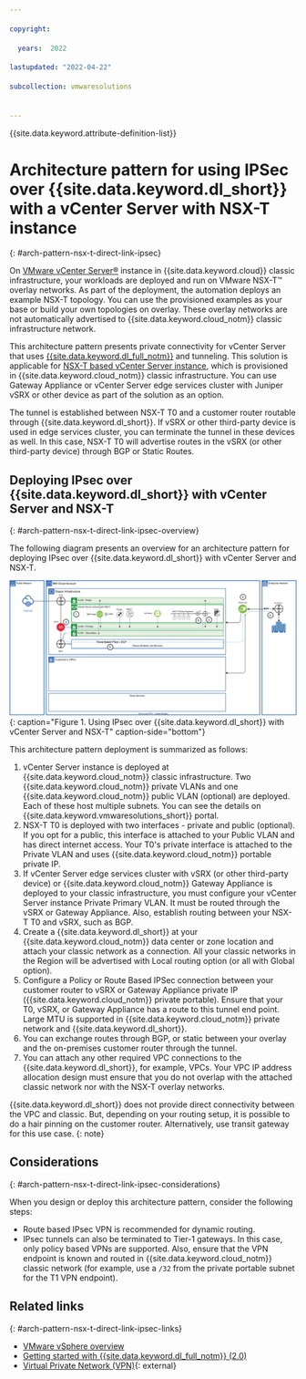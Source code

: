 ```yaml
---

copyright:

  years:  2022

lastupdated: "2022-04-22"

subcollection: vmwaresolutions


---
```


{{site.data.keyword.attribute-definition-list}}

# Architecture pattern for using IPSec over {{site.data.keyword.dl_short}} with a vCenter Server with NSX-T instance
{: #arch-pattern-nsx-t-direct-link-ipsec}

On [VMware vCenter Server®](/docs/vmwaresolutions?topic=vmwaresolutions-vc_vcenterserveroverview) instance in {{site.data.keyword.cloud}} classic infrastructure, your workloads are deployed and run on VMware NSX-T™ overlay networks. As part of the deployment, the automation deploys an example NSX-T topology. You can use the provisioned examples as your base or build your own topologies on overlay. These overlay networks are not automatically advertised to {{site.data.keyword.cloud_notm}} classic infrastructure network. 

This architecture pattern presents private connectivity for vCenter Server that uses [{{site.data.keyword.dl_full_notm}}](/docs/dl?topic=dl-dl-about) and tunneling. This solution is applicable for [NSX-T based vCenter Server instance](/docs/vmwaresolutions?topic=vmwaresolutions-vc_vcenterserveroverview), which is provisioned in {{site.data.keyword.cloud_notm}} classic infrastructure. You can use Gateway Appliance or vCenter Server edge services cluster with Juniper vSRX or other device as part of the solution as an option.

The tunnel is established between NSX-T T0 and a customer router routable through {{site.data.keyword.dl_short}}. If vSRX or other third-party device is used in edge services cluster, you can terminate the tunnel in these devices as well. In this case, NSX-T T0 will advertise routes in the vSRX (or other third-party device) through BGP or Static Routes.

## Deploying IPsec over {{site.data.keyword.dl_short}} with vCenter Server and NSX-T
{: #arch-pattern-nsx-t-direct-link-ipsec-overview}

The following diagram presents an overview for an architecture pattern for deploying IPsec over {{site.data.keyword.dl_short}} with vCenter Server and NSX-T.

![Using IPsec over {{site.data.keyword.dl_short}} with vCenter Server and NSX-T](../../images/arch-pattern-vcs-nsx-t-direct-link.svg "Using IPsec over {{site.data.keyword.dl_short}} with vCenter Server and NSX-T."){: caption="Figure 1. Using IPsec over {{site.data.keyword.dl_short}} with vCenter Server and NSX-T" caption-side="bottom"}

This architecture pattern deployment is summarized as follows:

1. vCenter Server instance is deployed at {{site.data.keyword.cloud_notm}} classic infrastructure. Two {{site.data.keyword.cloud_notm}} private VLANs and one {{site.data.keyword.cloud_notm}} public VLAN (optional) are deployed. Each of these host multiple subnets. You can see the details on {{site.data.keyword.vmwaresolutions_short}} portal.
2. NSX-T T0 is deployed with two interfaces - private and public (optional). If you opt for a public, this interface is attached to your Public VLAN and has direct internet access. Your T0's private interface is attached to the Private VLAN and uses {{site.data.keyword.cloud_notm}} portable private IP.
3. If vCenter Server edge services cluster with vSRX (or other third-party device) or {{site.data.keyword.cloud_notm}} Gateway Appliance is deployed to your classic infrastructure, you must configure your vCenter Server instance Private Primary VLAN. It must be routed through the vSRX or Gateway Appliance. Also, establish routing between your NSX-T T0 and vSRX, such as BGP.
4. Create a {{site.data.keyword.dl_short}} at your {{site.data.keyword.cloud_notm}} data center or zone location and attach your classic network as a connection. All your classic networks in the Region will be advertised with Local routing option (or all with Global option).
5. Configure a Policy or Route Based IPSec connection between your customer router to vSRX or Gateway Appliance private IP ({{site.data.keyword.cloud_notm}} private portable). Ensure that your T0, vSRX, or Gateway Appliance has a route to this tunnel end point. Large MTU is supported in {{site.data.keyword.cloud_notm}} private network and {{site.data.keyword.dl_short}}.
6. You can exchange routes through BGP, or static between your overlay and the on-premises customer router through the tunnel.
7. You can attach any other required VPC connections to the {{site.data.keyword.dl_short}}, for example, VPCs. Your VPC IP address allocation design must ensure that you do not overlap with the attached classic network nor with the NSX-T overlay networks.

{{site.data.keyword.dl_short}} does not provide direct connectivity between the VPC and classic. But, depending on your routing setup, it is possible to do a hair pinning on the customer router. Alternatively, use transit gateway for this use case.
{: note}

## Considerations
{: #arch-pattern-nsx-t-direct-link-ipsec-considerations}

When you design or deploy this architecture pattern, consider the following steps: 

* Route based IPsec VPN is recommended for dynamic routing.
* IPsec tunnels can also be terminated to Tier-1 gateways. In this case, only policy based VPNs are supported. Also, ensure that the VPN endpoint is known and routed in {{site.data.keyword.cloud_notm}} classic network (for example, use a `/32` from the private portable subnet for the T1 VPN endpoint).

## Related links
{: #arch-pattern-nsx-t-direct-link-ipsec-links}

* [VMware vSphere overview](/docs/vmwaresolutions?topic=vmwaresolutions-vs_vsphereclusteroverview)
* [Getting started with {{site.data.keyword.dl_full_notm}} (2.0)](/docs/dl?topic=dl-get-started-with-ibm-cloud-dl)
* [Virtual Private Network (VPN)](https://docs.vmware.com/en/VMware-NSX-T-Data-Center/3.1/administration/GUID-A8B113EC-3D53-41A5-919E-78F1A3705F58.html){: external}
